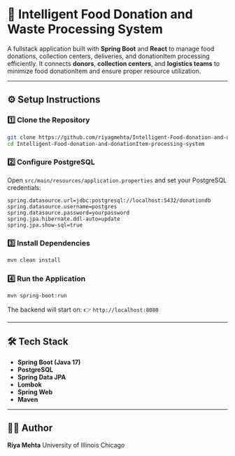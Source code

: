 # 🥗 Intelligent Food Donation and Waste Processing System

A fullstack application built with **Spring Boot** and **React** to manage food donations, collection centers, deliveries, and donationItem processing efficiently.
It connects **donors**, **collection centers**, and **logistics teams** to minimize food donationItem and ensure proper resource utilization.

---

## ⚙️ Setup Instructions

### 1️⃣ Clone the Repository

```bash
git clone https://github.com/riyagmehta/Intelligent-Food-donation-and-donationItem-processing-system.git
cd Intelligent-Food-donation-and-donationItem-processing-system
```

### 2️⃣ Configure PostgreSQL

Open `src/main/resources/application.properties` and set your PostgreSQL credentials:

```
spring.datasource.url=jdbc:postgresql://localhost:5432/donationdb
spring.datasource.username=postgres
spring.datasource.password=yourpassword
spring.jpa.hibernate.ddl-auto=update
spring.jpa.show-sql=true
```

### 3️⃣ Install Dependencies

```bash
mvn clean install
```

### 4️⃣ Run the Application

```bash
mvn spring-boot:run
```

The backend will start on:
👉 `http://localhost:8080`

---



## 🛠️ Tech Stack

* **Spring Boot (Java 17)**
* **PostgreSQL**
* **Spring Data JPA**
* **Lombok**
* **Spring Web**
* **Maven**

---

## 👩‍💻 Author

**Riya Mehta**
University of Illinois Chicago
